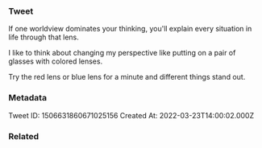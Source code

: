 ### Tweet
If one worldview dominates your thinking, you'll explain every situation in life through that lens.

I like to think about changing my perspective like putting on a pair of glasses with colored lenses.

Try the red lens or blue lens for a minute and different things stand out.

### Metadata
Tweet ID: 1506631860671025156
Created At: 2022-03-23T14:00:02.000Z

### Related

